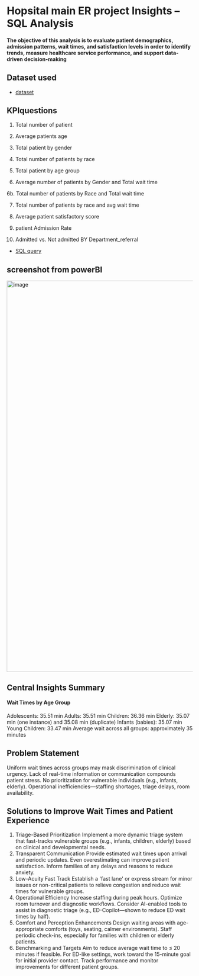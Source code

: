 # Hopsital main ER project Insights  – SQL Analysis

#### The objective of this analysis is to evaluate patient demographics, admission patterns, wait times, and satisfaction levels in order to identify trends, measure healthcare service performance, and support data-driven decision-making

## Dataset used
- <a href=https://github.com/Temitheanalyst1/Hopsital-main-ER-project/blob/main/Hospital%20ER.csv>dataset</a>

## KPIquestions
1.	Total number of patient 

 

2.	Average patients age 
 
3.	Total patient by gender
4.	Total number of patients by race 

5.	Total patient by age group 
    
6.	Average number of patients by Gender and Total wait time 

 6b.      Total number of patients by Race and Total wait time

7.	Total number of patients by race and avg wait time 

8.	Average patient satisfactory score

9.	patient Admission Rate 

11.	Admitted vs. Not admitted BY Department_referral

- <a href=https://github.com/Temitheanalyst1/Hopsital-main-ER-project/blob/main/hospital%20potofolio%20project.docx>SQL query</a>

## screenshot from powerBI
<img width="1817" height="1057" alt="image" src="https://github.com/user-attachments/assets/f01ea1d9-cb1e-4fa8-944d-0430e7e286e9" />

## Central Insights Summary


#### Wait Times by Age Group
Adolescents: 35.51 min
Adults: 35.51 min
Children: 36.36 min
Elderly: 35.07 min (one instance) and 35.08 min (duplicate)
Infants (babies): 35.07 min
Young Children: 33.47 min
Average wait across all groups: approximately 35 minutes

## Problem Statement
Uniform wait times across groups may mask discrimination of clinical urgency.
Lack of real-time information or communication compounds patient stress.
No prioritization for vulnerable individuals (e.g., infants, elderly).
Operational inefficiencies—staffing shortages, triage delays, room availability.

## Solutions to Improve Wait Times and Patient Experience
1. Triage-Based Prioritization
Implement a more dynamic triage system that fast-tracks vulnerable groups (e.g., infants, children, elderly) based on clinical and developmental needs.
2. Transparent Communication
Provide estimated wait times upon arrival and periodic updates. Even overestimating can improve patient satisfaction.
Inform families of any delays and reasons to reduce anxiety.
3. Low-Acuity Fast Track
Establish a 'fast lane' or express stream for minor issues or non-critical patients to relieve congestion and reduce wait times for vulnerable groups.
4. Operational Efficiency
Increase staffing during peak hours.
Optimize room turnover and diagnostic workflows.
Consider AI-enabled tools to assist in diagnostic triage (e.g., ED-Copilot—shown to reduce ED wait times by half).
5. Comfort and Perception Enhancements
Design waiting areas with age-appropriate comforts (toys, seating, calmer environments).
Staff periodic check-ins, especially for families with children or elderly patients.
6. Benchmarking and Targets
Aim to reduce average wait time to ≤ 20 minutes if feasible.
For ED-like settings, work toward the 15-minute goal for initial provider contact.
Track performance and monitor improvements for different patient groups.


